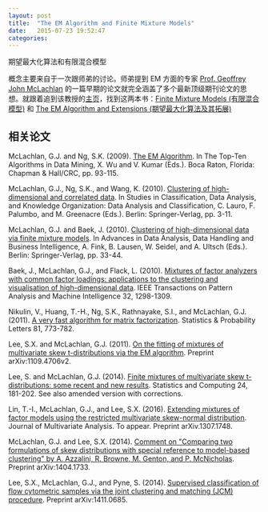 ```yaml
---
layout: post
title:  "The EM Algorithm and Finite Mixture Models"
date:   2015-07-23 19:52:47
categories:
---
```


期望最大化算法和有限混合模型

概念主要来自于一次跟师弟的讨论。师弟提到 EM 方面的专家 [Prof. Geoffrey John McLachlan](http://www.maths.uq.edu.au/~gjm/) 的一篇早期的论文就完全涵盖了多个最新顶级期刊论文的思想。就跟着追到该教授的[主页](http://www.maths.uq.edu.au/~gjm/)，找到这两本书：[Finite Mixture Models (有限混合模型)](http://book.douban.com/subject/2857809/) 和 [The EM Algorithm and Extensions (期望最大化算法及其拓展)](http://book.douban.com/subject/3554292/)

## 相关论文 ##

McLachlan, G.J. and Ng, S.K. (2009). [The EM Algorithm](http://www.maths.uq.edu.au/~gjm/mn_em.pdf). In The Top-Ten Algorithms in Data Mining, X. Wu and V. Kumar (Eds.). Boca Raton, Florida: Chapman & Hall/CRC, pp. 93-115.

McLachlan, G.J., Ng, S.K., and Wang, K. (2010). [Clustering of high-dimensional and correlated data](http://www.maths.uq.edu.au/~gjm/mnw_cladag07.pdf). In Studies in Classification, Data Analysis, and Knowledge Organization: Data Analysis and Classification, C. Lauro, F. Palumbo, and M. Greenacre (Eds.). Berlin: Springer-Verlag, pp. 3-11.

McLachlan, G.J. and Baek, J. (2010). [Clustering of high-dimensional data via finite mixture models](http://www.maths.uq.edu.au/~gjm/mb_gfkl08.pdf). In Advances in Data Analysis, Data Handling and Business Intelligence, A. Fink, B. Lausen, W. Seidel, and A. Ultsch (Eds.). Berlin: Springer-Verlag, pp. 33-44.

Baek, J., McLachlan, G.J., and Flack, L. (2010). [Mixtures of factor analyzers with common factor loadings: applications to the clustering and visualisation of high-dimensional data](http://www.maths.uq.edu.au/~gjm/bmf_pami09.pdf). IEEE Transactions on Pattern Analysis and Machine Intelligence 32, 1298-1309.

Nikulin, V., Huang, T.-H., Ng, S.K., Rathnayake, S.I., and McLachlan, G.J. (2011). [A very fast algorithm for matrix factorization](http://www.maths.uq.edu.au/~gjm/nhnrm_spl11.pdf). Statistics & Probability Letters 81, 773-782.

Lee, S.X. and McLachlan, G.J. (2011). [On the fitting of mixtures of multivariate skew t-distributions via the EM algorithm](http://arxiv.org/abs/1109.4706). Preprint arXiv:1109.4706v2.

Lee, S. and McLachlan, G.J. (2014). [Finite mixtures of multivariate skew t-distributions: some recent and new results](http://www.maths.uq.edu.au/~gjm/lm_sc2014a.pdf). Statistics and Computing 24, 181-202. See also amended version with corrections.

Lin, T.-I., McLachlan, G.J., and Lee, S.X. (2016). [Extending mixtures of factor models using the restricted multivariate skew-normal distribution](http://arxiv.org/abs/1307.1748). Journal of Multivariate Analysis. To appear. Preprint arXiv.1307.1748.

McLachlan, G.J. and Lee, S.X. (2014). [Comment on "Comparing two formulations of skew distributions with special reference to model-based clustering" by A. Azzalini, R. Browne, M. Genton, and P. McNicholas](http://arxiv.org/abs/1404.1733). Preprint arXiv:1404.1733.

Lee, S.X., McLachlan, G.J., and Pyne, S. (2014). [Supervised classification of flow cytometric samples via the joint clustering and matching (JCM) procedure](http://arxiv.org/abs/1411.2820). Preprint arXiv:1411.0685.

<!--more-->
